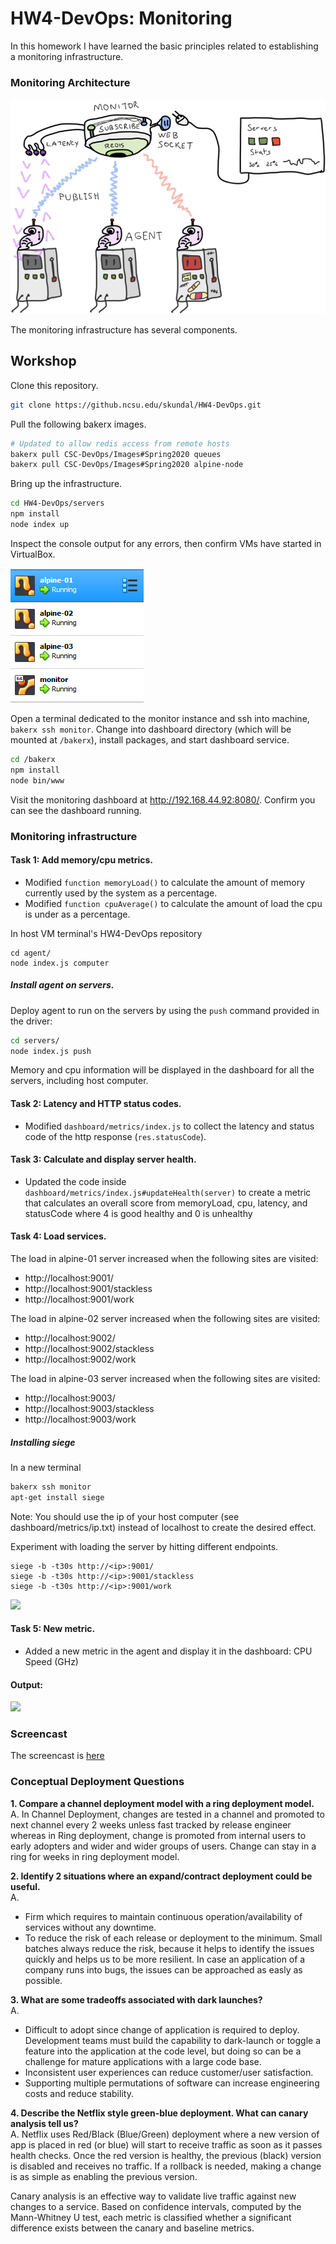 # HW4-DevOps: Monitoring

In this homework I have learned the basic principles related to establishing a monitoring infrastructure.  

### Monitoring Architecture

![arch](img/monitor-arch.png)

The monitoring infrastructure has several components.

## Workshop

Clone this repository.
```bash
git clone https://github.ncsu.edu/skundal/HW4-DevOps.git
```

Pull the following bakerx images.

```bash
# Updated to allow redis access from remote hosts
bakerx pull CSC-DevOps/Images#Spring2020 queues
bakerx pull CSC-DevOps/Images#Spring2020 alpine-node
```

Bring up the infrastructure.

```bash
cd HW4-DevOps/servers
npm install
node index up
```

Inspect the console output for any errors, then confirm VMs have started in VirtualBox.

![vbox](img/vbox.png)

Open a terminal dedicated to the monitor instance and ssh into machine, `bakerx ssh monitor`.
Change into dashboard directory (which will be mounted at `/bakerx`), install packages, and start dashboard service.

```bash
cd /bakerx
npm install
node bin/www
```

Visit the monitoring dashboard at http://192.168.44.92:8080/. Confirm you can see the dashboard running.

### Monitoring infrastructure

#### Task 1: Add memory/cpu metrics.

- Modified `function memoryLoad()` to calculate the amount of memory currently used by the system as a percentage.
- Modified `function cpuAverage()` to calculate the amount of load the cpu is under as a percentage. 

In host VM terminal's HW4-DevOps repository

```
cd agent/
node index.js computer
```

##### Install agent on servers.

Deploy agent to run on the servers by using the `push` command provided in the driver:

```bash
cd servers/
node index.js push
```

Memory and cpu information will be displayed in the dashboard for all the servers, including host computer.

#### Task 2: Latency and HTTP status codes.

- Modified `dashboard/metrics/index.js` to collect the latency and status code of the http response (`res.statusCode`).


#### Task 3: Calculate and display server health.

- Updated the code inside `dashboard/metrics/index.js#updateHealth(server)` to create a metric that calculates an overall score from memoryLoad, cpu, latency, and statusCode where 4 is good healthy and 0 is unhealthy

#### Task 4: Load services.

The load in alpine-01 server increased when the following sites are visited:

* http://localhost:9001/
* http://localhost:9001/stackless
* http://localhost:9001/work

The load in alpine-02 server increased when the following sites are visited:

* http://localhost:9002/
* http://localhost:9002/stackless
* http://localhost:9002/work

The load in alpine-03 server increased when the following sites are visited:

* http://localhost:9003/
* http://localhost:9003/stackless
* http://localhost:9003/work



##### Installing siege
In a new terminal
```bash
bakerx ssh monitor
apt-get install siege
```

Note: You should use the ip of your host computer (see dashboard/metrics/ip.txt) instead of localhost to create the desired effect.

Experiment with loading the server by hitting different endpoints.
```
siege -b -t30s http://<ip>:9001/
siege -b -t30s http://<ip>:9001/stackless
siege -b -t30s http://<ip>:9001/work
```

![](https://github.ncsu.edu/skundal/HW4-DevOps/blob/master/img/Load.png)

#### Task 5: New metric.

- Added a new metric in the agent and display it in the dashboard: CPU Speed (GHz)

#### Output:
![](https://github.ncsu.edu/skundal/HW4-DevOps/blob/master/img/monitor-workshop.png)

### Screencast
The screencast is [here](https://drive.google.com/open?id=1lLvREKHqbl3PdB7yc0xuoxKb9j7vTFBj)

### Conceptual Deployment Questions

**1. Compare a channel deployment model with a ring deployment model.** </br>
A. In Channel Deployment, changes are tested in a channel and promoted to next channel every 2 weeks unless fast tracked by release engineer whereas in Ring deployment, change is promoted from internal users to early adopters and wider and wider groups of users. Change can stay in a ring for weeks in ring deployment model.

**2. Identify 2 situations where an expand/contract deployment could be useful.** </br>
A. 
- Firm which requires to maintain continuous operation/availability of services without any downtime.
- To reduce the risk of each release or deployment to the minimum. Small batches always reduce the risk, because it helps to identify the issues quickly and helps us to be more resilient. In case an application of a company runs into bugs, the issues can be approached as easly as possible.

**3. What are some tradeoffs associated with dark launches?** </br>
A. 
- Difficult to adopt since change of application is required to deploy. Development teams must build the capability to dark-launch or toggle a feature into the application at the code level, but doing so can be a challenge for mature applications with a large code base.
- Inconsistent user experiences can reduce customer/user satisfaction.
- Supporting multiple permutations of software can increase engineering costs and reduce stability.

**4. Describe the Netflix style green-blue deployment. What can canary analysis tell us?** </br>
A. Netflix uses Red/Black (Blue/Green) deployment where a new version of app is placed in red (or blue) will start to receive traffic as soon as it passes health checks. Once the red version is healthy, the previous (black) version is disabled and receives no traffic. If a rollback is needed, making a change is as simple as enabling the previous version.

Canary analysis is an effective way to validate live traffic against new changes to a service. Based on confidence intervals, computed by the Mann-Whitney U test, each metric is classified whether a significant difference exists between the canary and baseline metrics.



